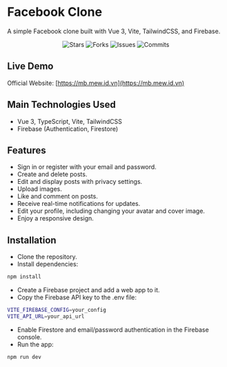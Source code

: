 # Facebook Clone

A simple Facebook clone built with Vue 3, Vite, TailwindCSS, and Firebase.

<p align="center">
  <img alt="Stars" src="https://badgen.net/github/stars/meewmeew/facebook-clone">
  <img alt="Forks" src="https://badgen.net/github/forks/meewmeew/facebook-clone">
  <img alt="Issues" src="https://badgen.net/github/issues/meewmeew/facebook-clone">
  <img alt="Commits" src="https://badgen.net/github/commits/meewmeew/facebook-clone">
</p>

## Live Demo
Official Website: [https://mb.mew.id.vn](https://mb.mew.id.vn)

## Main Technologies Used

- Vue 3, TypeScript, Vite, TailwindCSS
- Firebase (Authentication, Firestore)

## Features

- Sign in or register with your email and password.
- Create and delete posts.
- Edit and display posts with privacy settings.
- Upload images.
- Like and comment on posts.
- Receive real-time notifications for updates.
- Edit your profile, including changing your avatar and cover image.
- Enjoy a responsive design.

## Installation

- Clone the repository.
- Install dependencies:

```bash
npm install
```

- Create a Firebase project and add a web app to it.
- Copy the Firebase API key to the .env file:

```bash
VITE_FIREBASE_CONFIG=your_config
VITE_API_URL=your_api_url
```

- Enable Firestore and email/password authentication in the Firebase console.
- Run the app:

```bash
npm run dev
```